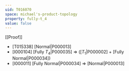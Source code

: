 ```yaml
---
uid: T016070
space: michael's-product-topology
property: fully-t_4
value: false
---
```

[[Proof]]

* [T015338] [Normal|P000013]
* [I000104] [Fully $T_4$|P000035] => ([$T_1$|P000002] + [Fully Normal|P000034])
* [I000011] [Fully Normal|P000034] => [Normal|P000013]

